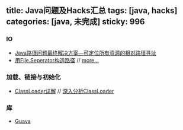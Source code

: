 title: Java问题及Hacks汇总
tags: [java, hacks]
categories: [java, 未完成]
sticky: 996
---


### IO
- [Java路径问题最终解决方案—可定位所有资源的相对路径寻址](http://blog.csdn.net/shendl/article/details/1427475)
- [用File.Seperator构造路径](http://www.journaldev.com/851/java-file-separator-separatorchar-pathseparator-pathseparatorchar-explained-with-example) // [more...](http://www.mkyong.com/java/how-to-construct-a-file-path-in-java/)

### 加载、链接与初始化
- [ClassLoader详解](https://www.ibm.com/developerworks/cn/java/j-lo-classloader/) // [深入分析ClassLoader](http://blog.csdn.net/xyang81/article/details/7292380)

### 库
- [Guava](http://www.cnblogs.com/peida/archive/2013/06/08/3120820.html)
